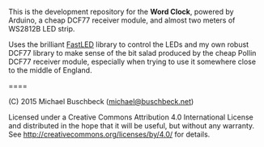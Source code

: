 This is the development repository for the **Word Clock**,
powered by Arduino, a cheap DCF77 receiver module, and almost two meters of WS2812B LED strip.

Uses the brilliant [FastLED](http://fastled.io) library to control the LEDs
and my own robust DCF77 library to make sense of the bit salad produced by the cheap Pollin DCF77 receiver module,
especially when trying to use it somewhere close to the middle of England.

====

(C) 2015 Michael Buschbeck (michael@buschbeck.net)

Licensed under a Creative Commons Attribution 4.0 International License
and distributed in the hope that it will be useful, but without any warranty.
See http://creativecommons.org/licenses/by/4.0/ for details.
